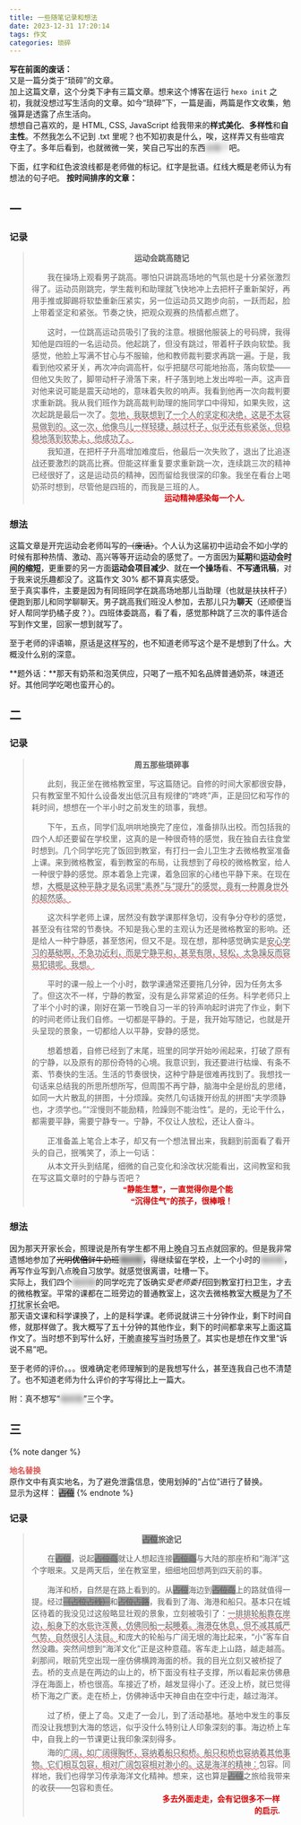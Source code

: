 ```yaml
---
title: 一些随笔记录和想法
date: 2023-12-31 17:20:14
tags: 作文
categories: 琐碎
---
```


<style>
    .hide-blur {
        filter: blur(5px);
        transition: filter .1s
    }
    .hide-blur:hover {
        filter: none;
    }
    .lianbi-block p:not(.pinyu) {
        text-indent: 2ic;
        line-height: 1.5;
        margin-bottom: .2em;
    }
    .lianbi-block .lianbi-title {
        font-weight: bold;
        text-align: center;
        display: block;
    }
    .lianbi-block .gdg {
        text-decoration: #d60000 wavy underline;
        text-decoration-thickness: 1px;
    }
    .lianbi-block .pinyu {
        color: #d60000;
        font-family: fangsong;
        font-weight: 900;
        line-height: 1.5;
        text-align: right;
        margin: 0 0 1em;
        display: block;
    }
    .lianbi-block#lianbi3 del {
        background-color: #999;
    }
</style>

**写在前面的废话：**  
又是一篇分类于“琐碎”的文章。  
加上这篇文章，这个分类下~~才~~有三篇文章。想来这个博客在运行 `hexo init` 之初，我就没想过写生活向的文章。如今“琐碎”下，一篇是画，两篇是作文收集，勉强算是透露了点生活向。  
想想自己喜欢的，是 HTML, CSS, JavaScript 给我带来的**样式美化**、**多样性**和**自主性**。不然我怎么不记到 .txt 里呢？也不知初衷是什么，唉，这样弄又有些喧宾夺主了。多年后看到，也就微微一笑，笑自己写出的东西<span class="hide-blur" balloon-shown="up" aria-label="看它有什么用呢">古怪？</span>吧。

<!--more-->

下面，红字和红色波浪线都是老师做的标记。红字是批语。红线大概是老师认为有想法的句子吧。
**按时间排序的文章：**

## 一
### 记录
<blockquote class="lianbi-block">
    <span class="lianbi-title" aria-label="这篇文章有些假，自己不太喜欢" balloon-shown="up">运动会跳高随记</span>
    <p>我在操场上观看男子跳高。哪怕只讲跳高场地的气氛也是十分紧张激烈得了。运动员刚跳完，学生裁判和助理就飞快地冲上去把杆子重新架好，再用手推或脚踢将软垫重新压紧实，另一位运动员又跑步向前，一跃而起，脸上带着坚定和紧张。节奏之快，把观众观赛的热情都点燃了。</p>
    <p>这时，一位跳高运动员吸引了我的注意。根据他服装上的号码牌，我得知他是四班的一名运动员。他起跳了，但没有跳过，带着杆子跌向软垫。我感觉，他脸上写满不甘心与不服输，他和教师裁判要求再跳一遍。于是，我看到他咬紧牙关，再次冲向调高杆，似乎把腿尽可能地抬高，落向软垫——但他又失败了，脚带动杆子滑落下来，杆子落到地上发出哗啦一声。这声音对他来说可能是震天动地的，意味着失败的响声。我看到他再一次向裁判要求重新跳。我从我们班作为跳高裁判助理的施同学口中得知，如果失败，这次起跳是最后一次了。<span class="gdg">忽地，我联想到了一个人的坚定和决绝，这是不太容易做到的。这一次，他像鸟儿一样轻捷，越过杆子，似乎还有些紧张，但稳稳地落到软垫上，他成功了。</span></p>
    <p style="margin:0">我知道，在把杆子升高增加难度后，他最后一次失败了，退出了比追逐战还要激烈的跳高比赛。但能这样重复要求重新跳一次，连续跳三次的精神已经很好了，这是运动员的精神，因而留给我很深的印象。我坐在看台上喝奶茶时想到，尽管他是四班的，而我是三班的人。</p>
    <p class="pinyu" style="margin-right:12ch;">运动精神感染每一个人.</p>
</blockquote>

### 想法
这篇文章是开完运动会老师叫写的~~（废话）~~。个人认为这届初中运动会不如小学的时候有那种热情、激动、高兴等等开运动会的感觉了。一方面因为<strong aria-label="流感横行" balloon-shown="up" style="border-bottom:1px dotted">延期</strong>和<strong aria-label="三天缩水成两个下午" balloon-shown="up" style="border-bottom:1px dotted">运动会时间的缩短</strong>，更重要的另一方面**运动会项目减少**、就在**一个操场**看、**不写通讯稿**，对于我来说<span aria-label="从第一次运动会到现在，我就没参加过比赛" balloon-shown="up" style="border-bottom:1px dotted">乐趣</span>都没了。这篇作文 30% 都不算真实感受。  
至于真实事件，主要是因为有同班同学在跳高场地那儿当助理（也就是扶扶杆子）便跑到那儿和同学聊聊天。男子跳高我们班没人参加，去那儿只为**聊天**（还顺便当好人帮同学扔橘子皮？）。四班体委跳高，看了看，感觉那种跳了三次的事件适合写到作文里，回家一想到就写了。

至于老师的评语嘛，<span aria-label="包括句尾的一点" balloon-shown="up" style="border-bottom:1px dotted">原话是这样写的</span>，也不知道老师写这个是不是想到了什么。大概没什么别的深意。

**题外话：**那天有奶茶和泡芙供应，只喝了一瓶不知名品牌普通奶茶，味道还好。其他同学吃喝也蛮开心的。

## 二
### 记录
<blockquote class="lianbi-block">
    <span class="lianbi-title" aria-label="不好说自己写这篇文章时的精神状态" balloon-shown="up">周五那些琐碎事</span>
    <p>此刻，我正坐在微格教室里，写这篇随记。自修的时间大家都很安静，只有教室里不知什么设备发出低沉且有规律的“咚咚”声，正是回忆和写作的耗时间，想想在一个半小时之前发生的琐事，我想。</p>
    <p>下午，五点，同学们乱哄哄地换完了座位，准备排队出校。而包括我的四个人却还要留在学校里，这真的是一种很奇特的感觉，我在独自去往食堂时想到。几个同学吃完了饭回到教室，有打扫一会儿卫生才去微格教室准备上课。来到微格教室，看到教室的布局，让我想到了母校的微格教室，给人一种很宁静的感觉。原本着急上完课，着急回家的心绪也平静下来。在现在想，<span class="gdg">大概是这种平静才是名词里“素养”与“提升”的感觉，竟有一种置身世外的超然感。</span></p>
    <p>这次科学老师上课，居然没有数学课那样急切，没有争分夺秒的感觉，甚至没有往常的节奏快。不知是我心里的主观认为还是微格教室的影响。还是给人一种宁静感，甚至悠闲，但又不是。现在想，那种感觉确实是<span class="gdg">安心学习的基础啊，不急功近利，而是宁静平和，甚至有限，轻松，太急躁反而容易犯错呢。我想。</span></p>
    <p>平时的课一般上一个小时，数学课通常还要拖几分钟，因为任务太多了。但这次不一样，宁静的教室，没有是么非常紧迫的任务。科学老师只上了半个小时的课，刚好在第一节晚自习一半的铃声响起时讲完了作业，剩下的时间老师让我们自修。一切都是平静的。于是，我开始写随记，也就是开头呈现的景象，一切都给人以平静，安静的感觉。</p>
    <p>想着想着，自修已经到了末尾，班里的同学开始吵闹起来，打破了原有的宁静，以及原有的那份奇特的心境。我意识到，我还要进行枯燥、有条不紊、节奏快的生活。生活的节奏很快，这种宁静是很难再找到了。我想找一句话来总结我的所思所想所写，但周围不再宁静，脑海中全是纷乱的思绪，如同一大片散乱的拼图，十分烦躁。突然几句话拨开纷乱的拼图“夫学须静也，才须学也。”“淫慢则不能励精，险躁则不能治性”。是的，无论干什么，都需要平静，需要宁静专一。宁静，不仅让人放松，还让人奋斗。</p>
    <p>正准备盖上笔合上本子，却又有一个想法冒出来，我翻到前面看了看开头的自己，抿嘴笑了，添上一句话：</p>
    <p style="margin:0">从本文开头到结尾，细微的自己变化和涂改状况能看出，这间教室和我在写这篇文章时的宁静与否吧？</p>
    <span class="pinyu" style="margin-right:15ch">“静能生慧”，一直觉得你是个能<br>“沉得住气”的孩子，很棒哦！</span>
</blockquote>

### 想法
因为那天开家长会，照理说是所有学生都不用上<span aria-label="“双减”政策，你值得拥有！" balloon-shown="up" style="border-bottom:1px dotted">晚自习</span>五点就回家的。但是我非常遗憾地参加了~~光明**优倍**鲜牛奶班~~<strong aria-label="某重点中学搞出的“提前批”政策，导致所谓培优班出现" balloon-shown="up" style="border-bottom:1px dotted" class="hide-blur">培优班</strong>，得继续留在学校，上一个小时的<span class="hide-blur">培优班</span>，再写作业写到八点晚自习放学。就感觉很离谱，吐槽一下。  
实际上，我们四个<span class="hide-blur">培优班</span>的同学吃完了饭确实*受老师委托*回到教室打扫卫生，才去的微格教室。平常的课都在二班旁边的普通教室上，这次去微格教室<span aria-label="家长会先在报告厅开，后来到各班教室开" balloon-shown="up" style="border-bottom:1px dotted">大概是为了不打扰家长会</span>吧。  
那天语文课和科学课换了，上的是科学课。老师说就讲三十分钟作业，剩下时间自修，就那样做了。我大概写了五十分钟的其他作业，剩下的时间都拿来写上面这篇作文了。当时想不到写什么好，<span aria-label="每次我都这样做" balloon-shown="up" style="border-bottom:1px dotted">干脆直接写当时场景了</span>。其实也是想在作文里“诉说不易”吧。

至于老师的评价。。。很难确定老师理解到的是我想写什么，甚至连我自己也不清楚了。也不知道老师为什么评价的字写得比上一篇大。

附：真不想写“<span class="hide-blur">培优班</span>”三个字。

## 三
{% note danger %}
<p style="color:#d9534f;margin-bottom:0px;font-weight:bold;">地名替换</p>
<span>原作文中有真实地名，为了避免泄露信息，使用划掉的“占位”进行了替换。<br>显示为这样：</span>
<span style="text-decoration:line-through;background-color:#999;">占位</span>
{% endnote %}

### 记录
<blockquote class="lianbi-block" id="lianbi3">
    <span class="lianbi-title"><del>占位</del>旅途记</span>
    <p>在<del>占位</del>，说起<del>占位岛</del>就让人想起连接<del>占位岛</del>与大陆的那座桥和“海洋”这个字眼来。又是两天后，坐在教室里，细细地回想两到四天前的事。</p>
    <p>海洋和桥，自然是在路上看到的。从<del>占位</del>海边到<del>占位岛</del>上的路就值得一提。经过<del>（占位占线）</del>和<del>占位占路</del>，我看到了海、海港和船只。基本只在城区待着的我没见过这般略显壮观的景象，立刻被吸引了：<span class="gdg">一排排轮船靠在岸边，船身下的水些许浑黄，仿佛同船一起睡着。海港在休息，但不减其威严气势，自然很引人注目。</span>和庞大的轮船与广阔无垠的海比起来，“小”客车自然没趣。突然间想到“海洋文化”正是这种意蕴。客车走上山路，越走越高。刹那间，眼前凭空出现一座仿佛横跨海面的桥。我的目光立刻又被桥捉了去。桥的支点是在两边的山上的，桥下面没有柱子支撑，所以看起来仿佛悬浮在海面上，桥也很高。车接近了桥，越发显得小了。还没上桥，就已觉得桥下海之广袤。走在桥上，仿佛神话中天神自由在空中行走，越过海洋。</p>
    <p>过了桥，便上了岛。又走了一会儿，到了活动基地。基地中发生的事反而没让我想到大海的悠远，似乎没什么特别让人印象深刻的事。海边桥上车中，自我上的一节课更让我印象深刻得多。</p>
    <p style="margin:0">海的<span class="gdg">广阔，如广阔得胸怀，容纳着船只和桥。船只和桥也容纳着其他事物。它们相互包容，相对广阔包容相对渺小的。这是海洋的精神：</span>包容。同样地，我们也得学习传承海洋文化精神。想来，这也算是<del>占位</del>之旅给我带来的收获——包容和责任。</p>
    <span class="pinyu" style="margin-right:3ch">多去外面走走，会有记很多不一样<br>的启示.</span>
</blockquote>
